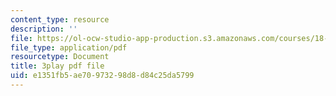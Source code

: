```yaml
---
content_type: resource
description: ''
file: https://ol-ocw-studio-app-production.s3.amazonaws.com/courses/18-03sc-differential-equations-fall-2011/e1351fb5ae70973298d8d84c25da5799_z-meBrqcy_I.pdf
file_type: application/pdf
resourcetype: Document
title: 3play pdf file
uid: e1351fb5-ae70-9732-98d8-d84c25da5799
---
```

